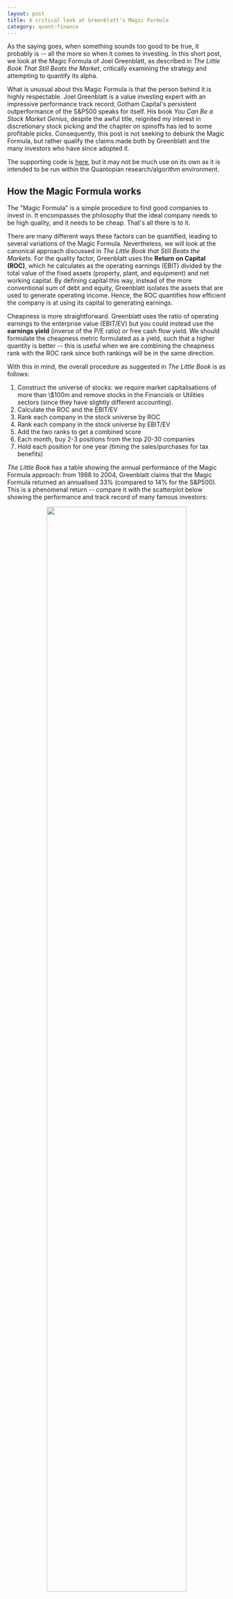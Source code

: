 ```yaml
---
layout: post
title: A critical look at Greenblatt's Magic Formula
category: quant-finance
---
```


As the saying goes, when something sounds too good to be true, it probably is -- all the more so when it comes to investing. In this short post, we look at the Magic Formula of Joel Greenblatt, as described in *The Little Book That Still Beats the Market*, critically examining the strategy and attempting to quantify its alpha. 

<!--more-->
What is unusual about this Magic Formula is that the person behind it is highly respectable. Joel Greenblatt is a value investing expert with an impressive performance track record; Gotham Capital's persistent outperformance of the S&P500 speaks for itself. His book *You Can Be a Stock Market Genius*, despite the awful title, reignited my interest in discretionary stock picking and the chapter on spinoffs has led to some profitable picks. Consequently, this post is not seeking to debunk the Magic Formula, but rather qualify the claims made both by Greenblatt and the many investors who have since adopted it.

The supporting code is [here](https://github.com/robertmartin8/RandomWalks/tree/master/GreenblattMagicFormula), but it may not be much use on its own as it is intended to be run within the Quantopian research/algorithm environment.

## How the Magic Formula works

The "Magic Formula" is a simple procedure to find good companies to invest in. It encompasses the philosophy that the ideal company needs to be high quality, and it needs to be cheap. That's all there is to it.

There are many different ways these factors can be quantified, leading to several variations of the Magic Formula. Nevertheless, we will look at the canonical approach discussed in *The Little Book that Still Beats the Markets*. For the quality factor, Greenblatt uses the **Return on Capital (ROC)**, which he calculates as the operating earnings (EBIT) divided by the total value of the fixed assets (property, plant, and equipment) and net working capital. By defining capital this way, instead of the more conventional sum of debt and equity, Greenblatt isolates the assets that are used to generate operating income. Hence, the ROC quantifies how efficient the company is at using its capital to generating earnings.

Cheapness is more straightforward. Greenblatt uses the ratio of operating earnings to the enterprise value (EBIT/EV) but you could instead use the **earnings yield** (inverse of the P/E ratio) or free cash flow yield. We should formulate the cheapness metric formulated as a yield, such that a higher quantity is better --  this is useful when we are combining the cheapness rank with the ROC rank since both rankings will be in the same direction.

With this in mind, the overall procedure as suggested in *The Little Book* is as follows:

1. Construct the universe of stocks: we require market capitalisations of more than \\$100m and remove stocks in the Financials or Utilities sectors (since they have slightly different accounting).
2. Calculate the ROC and the EBIT/EV
3. Rank each company in the stock universe by ROC 
4. Rank each company in the stock universe by EBIT/EV
5. Add the two ranks to get a combined score
6. Each month, buy 2-3 positions from the top 20-30 companies
7. Hold each position for one year (timing the sales/purchases for tax benefits)

*The Little Book* has a table showing the annual performance of the Magic Formula approach: from 1988 to 2004, Greenblatt claims that the Magic Formula returned an annualised 33% (compared to 14% for the S&P500). This is a phenomenal return -- compare it with the scatterplot below showing the performance and track record of many famous investors:

<center>
<img src="{{ site.imageurl }}greenblatt/investor_scatter.png" style="width:80%;"/>
<figcaption>Graph by Frederik Vanhaverbeke</figcaption>
</center>

I certainly don't suggest that Greenblatt has fabricated the results but it is difficult to believe that his simple procedure has consistently outperformed all these other superstar investors by such a large margin. In fairness, we do not have access to any other information about the strategy; those returns might be realistic (but less impressive) if they were achieved by taking twice as much risk.

## Preliminary analysis of the ranking

Before running a full backtest, it is useful to start by analysing the information content of whatever signal we aim to capture. In the case of the Magic Formula, the signal is the combined factor score. Quantopian's research environment (along with the excellent Alphalens library) is the ideal tool for the job -- it's incredibly well-suited to cross-sectional equity factors like this and is easy to pick up for someone with a bit of python experience. Below is a brief snippet of the core ranking logic:

```python
# Filter sector and volume
sector = RBICSFocus.l1_name.latest
min_mcap = 100e6
sector_mask = (sector != "Finance") & (sector != "Utilities")
mask = (Fundamentals.mkt_val_public.latest > min_mcap) & sector_mask

# Quality
ebit = Fundamentals.ebit_oper_ltm.latest
ev = Fundamentals.entrpr_val_qf.latest
earnings_yield = ebit / ev
ey_rank = earnings_yield.rank(mask=mask)

# Cheapnesses
net_fixed_assets = Fundamentals.ppe_net.latest
working_capital = Fundamentals.wkcap_qf.latest
roc = ebit / (net_fixed_assets + working_capital)
roc_rank = roc.rank(mask=mask)

# Compute the score
combined_score = ey_rank / ey_rank.max() + roc_rank / roc_rank.max()
```

We can then feed this into a boilerplate function which computes the forward returns for each stock and creates a report on the predictive power of the signal. The fastest way to get an initial indication of the signal's potential is to look at the quantile plot, which shows how stocks with the high ranking scores perform compared to stocks with lower ranking scores.

<center>
<img src="{{ site.imageurl }}greenblatt/quantile_plot.png" style="width:100%;"/>
</center>

These quantiles are quite good; we see an overall monotonic increase, suggesting that high ranking scores are indeed associated with higher returns.

After the quantile plot, the next thing to look at is the **information coefficient (IC)**, also known as the Spearman's rank correlation coefficient, which measures the degree to which the ranking score is correlated with future returns. With a one-year time horizon, the Magic Formula score had a decent mean IC of 0.08. But rather than just looking at a point estimate of the value, it should be remembered that the predictive value of a signal may not remain constant with time. This is demonstrated in the plot below:

<center>
<img src="{{ site.imageurl }}greenblatt/rolling_ic.png" style="width:100%;"/>
</center>

The Magic Formula score's predictive power over a time period from 2004-2015 varied quite a lot, even becoming negative in 2009-2010. However, especially in more recent years, the Magic Formula has a robust IC. 

As a brief interjection, you may wonder why we are only testing using data up until 2015. The reason is that in quantitative research it is vital to leave a few years "untouched" to act as the final validation step before you deploy a model live.

Overall, the results of this preliminary analysis are rather encouraging. With good quantiles and a reasonably high IC, the Magic Formula ranking does seem to have some predictive value. However, we shouldn't get too excited; not all predictive signals are monetisable since the signal may not have sufficient magnitude to be profitable after transaction costs. The only way to find out is to run a proper backtest.

## Backtesting the Magic Formula

For this backtest, we will follow Greenblatt's procedure as closely as possible. Each month, we will pick the top two stocks according to the ranking (provided we don't already own them) and allocate 1/24 of the total capital to each. After the first year, there will thus be 24 equally-weighted stocks in the portfolio. Each subsequent month will require us to liquidate the oldest two stocks to make room for two new entrants.

The only part of the Magic Formula we are not capturing is the tax optimisation -- selling losers before the end of the tax year and winners at the start of a new one. For a fair comparison, we won't consider taxes on the benchmark portfolio either. Quantopian's default backtest includes transaction costs in the form of a 5 basis point (0.05%) slippage incurred every time a trade is made. The algorithm will have 100% turnover each year by design so the slippage should not be a major factor but it is good to incorporate it anyway.

Between July 2003 and December 2015, **the Magic Formula strategy returned an annualised 11.4% (Sharpe ratio 0.60), versus 8.7% for the S&P500 (Sharpe ratio 0.54)**. This is clearly an outperformance of the benchmark (3% alpha) but by nowhere near as much as the *Little Book* claims.

<center>
<img src="{{ site.imageurl }}greenblatt/v0_equity.png" style="width:100%;"/>
</center>

We can gain a more nuanced insight by considering different subsets of the backtesting period. Prior to mid-2007, the strategy was performing very well, achieving an annualised return of about 26% compared to about 18% for the benchmark -- this is in line with Greenblatt's claims. These returns are not just a result of taking more risk -- notice the steadily growing **specific return** (the component of performance independent of the market's movement, shown in red).

<center>
<img src="{{ site.imageurl }}greenblatt/v0_pre2007.png" style="width:100%;"/>
</center>

However, 2007-2010 tells a different story. The strategy had a drawdown of 57% (compared to 55% for the SPY), and the *cumulative* specific return went negative, meaning that despite the strong performance in the prior years, a "pure" (beta-hedged) version of the strategy would have lost money.

<center>
<img src="{{ site.imageurl }}greenblatt/greenblatt_v0_07to10.png" style="width:100%;"/>
</center>

Post-2010, the strategy shared in the considerable market recovery, but its 12% annualised return was a slight underperformance of the benchmark's 13%. 

Over the backtest period, the Magic Formula was almost always more volatile than the market (which is to be expected since it holds only 24 stocks) and additionally had steeper drawdowns.

<center>
<img src="{{ site.imageurl }}greenblatt/rolling_vol.png" style="width:100%;"/>
</center>

<center>
<img src="{{ site.imageurl }}greenblatt/underwater.png" style="width:100%;"/>
</center>

## Improving the Magic Formula

Overall, the Magic Formula did indeed outperform the S&P500 between 2004 and 2015 but not by a large margin. For those of you who may be interested in building on top of the Magic Formula for your own investing, we now discuss some potential areas for improvement.

**Composite factors**: rather than using a single quantity to measure cheapness or quality, it might be better to aggregate different metrics, for example, earnings yield or FCF yield for cheapness. Jim O'Shaughnessy's research in *What Works on Wall Street* suggests that a composite value factor is much more robust than single factors so we might have similar luck with quality and cheapness. As for the exact aggregation procedure, we could simply take the mean ranking across multiple different factors to start with but there is a lot of room here for sophistication -- alpha combination can be seen as a portfolio optimisation problem so there is a large box of tools out there.

**Trend**: one danger with buying cheap assets is that there is nothing to stop them from getting cheaper. This could be mitigated using a momentum filter, only buying a highly ranked stock when we can see that it has positive momentum. Wesley Gray has done some interesting work in this area.

**Long/short**: if we believe that the Magic Formula score can identify both outperforming and underperforming assets, we can use a long/short basket strategy to hedge out market movement. The performance of this backtest should give a better indication of the quality of the ranking methodology compared to a long-only version. To make this more advanced, we can also consider hedging out various style exposures.

Before you boldly go forth testing these modifications, a word of warning. In the context of algorithmic trading, it is crucial to limit the number of backtests you run. What might seem like the "scientific" approach -- running a backtest one at a time for each proposed modification to isolate its effects on performance -- is poor practice because it can easily lead to overfitting and hence reduce the out-of-sample validity. To minimise this risk, a better approach is to sit down and carefully think about all the modifications you would like to make and ensure that you have a strong economic hypothesis behind each. For example, rather than carelessly adding a new fundamental factor (Quantopian has hundreds) you should argue why the factor should be predictive. If you later find out in a backtest that the signal is not predictive, or is predictive *in the other direction*, you should probably bin it. 

I read an interesting discussion on the Quantopian forums where someone was trying to use the debt/equity ratio as a quality factor, with the hypothesis that a higher debt/equity ratio is associated with a lower quality company. The backtest looked great so it attracted a fair bit of attention but in a shocking twist it was revealed that there was a sign error in the code; in fact, a *high* debt/equity ratio was predictive of *positive* future returns. In this case, there is indeed a believable economic hypothesis to explain the observed effect -- leverage amplifies returns (incidentally, this was a key point in Joel Greenblatt's thesis on Host Marriott in *You Can Be a Stock Market Genius*) -- but generally, you should be very careful about creating *ex-post* justifications for observed phenomena. 

## Conclusion

Based on our backtest, the surprising conclusion is that the Magic Formula is indeed a simple procedure that beats the markets on a risk-adjusted basis, with an annual alpha of 3% between 2003 and 2015. However, there are a couple of major caveats. 

Firstly, the magnitude of outperformance is nowhere near what Greenblatt describes in *The Little Book* (33% vs 15%). This is likely due to the shift towards systematic equity ETFs over the past two decades, which arbitrage away inefficiencies like this. Furthermore, I hate to repeat the statement that "past performance is not indicative of future returns" but underlying this hackneyed phrase is the deeper concept of regime change. The performance of the Magic Formula in the post-crisis bull market was nowhere near as good as the performance in the 2004-2007 period; it is very possible that the 2008 GFC and subsequent central bank action represented a fundamental sea change, reducing the efficacy of certain value-oriented strategies. Hence, allocating capital to the Magic Formula strategy is implicitly making a bet that over your investment horizon, the market will be in a regime that rewards cheap high-quality companies.

Secondly, following the Magic Formula would still incur a significant **psychological risk** -- the tendency for investors to let their emotions result in bad decision-making, for example, selling at the bottom of a crash or buying at the top of a bubble. It is very easy to look at the high annual return on a backtest and wish that you had used the strategy sooner, but would you really have been able to sit through a 56% drawdown like in 2008 without pulling your money out? Sure, in this case the market also experienced a great drawdown, but how about situations in which the market is going up but the strategy is losing money -- in 2012, the Magic Formula strategy lost 5% while the SPY appreciated by more than 10%.

Although this post represents neither a confirmation nor dramatic refutation of the Magic Formula strategy, I hope that it at least provides a framework for investigating cross-sectional equity strategies and highlights some of the important pitfalls in backtesting.
